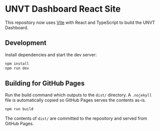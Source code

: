 # UNVT Dashboard React Site

This repository now uses [Vite](https://vitejs.dev/) with React and TypeScript to build the UNVT Dashboard.

## Development

Install dependencies and start the dev server:

```bash
npm install
npm run dev
```

## Building for GitHub Pages

Run the build command which outputs to the `dist/` directory. A `.nojekyll` file is automatically copied so GitHub Pages serves the contents as-is.

```bash
npm run build
```

The contents of `dist/` are committed to the repository and served from GitHub Pages.
